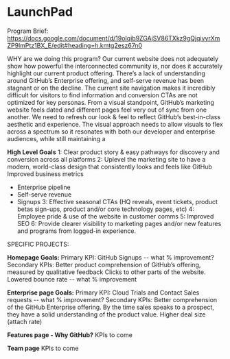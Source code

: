 # LaunchPad
Program Brief: https://docs.google.com/document/d/19oIqib9ZGAjSV86TXkz9gQjqivyrXmZP9lmPtz1BX_E/edit#heading=h.kmtg2esz67n0 <br>

WHY are we doing this program?
Our current website does not adequately show how powerful the interconnected community is, nor does it accurately highlight our current product offering. There’s a lack of understanding around GitHub’s Enterprise offering, and self-serve revenue has been stagnant or on the decline.  The current site navigation makes it incredibly difficult for visitors to find information and conversion CTAs are not optimized for key personas. 
From a visual standpoint, GitHub’s marketing website feels dated and different pages feel very out of sync from one another. We need to refresh our look & feel to reflect GitHub’s best-in-class aesthetic and experience. The visual approach needs to allow visuals to flex across a spectrum so it resonates with both our developer and enterprise audiences, while still maintaining a 

<b>High Level Goals</b>
1: Clear product story & easy pathways for discovery and conversion across all platforms
2: Uplevel the marketing site to have a modern, world-class design that consistently looks and feels like GitHub
Improved business metrics 
- Enterprise pipeline 
- Self-serve revenue 
- Signups
3: Effective seasonal CTAs (HQ reveals, event tickets, product betas sign-ups, product and/or core technology pages, etc)
4: Employee pride & use of the website in customer comms
5: Improved SEO 
6: Provide clearer visibility to marketing pages and/or new features and programs from logged-in experience.


SPECIFIC PROJECTS:

<b>Homepage Goals:</b>
Primary KPI: GitHub Signups -- what % improvement? 
Secondary KPIs: 
Better product comprehension of GitHub’s offering, measured by qualitative feedback
Clicks to other parts of the website. Lowered bounce rate -- what % improvement

<b>Enterprise page Goals:</b>
Primary KPI: Cloud Trials and Contact Sales requests -- what % improvement?
Secondary KPIs:
Better comprehension of the GitHub Enterprise offering. By the time sales speaks to a prospect, they have a solid understanding of the product value. 
Higher deal size (attach rate) 

<b>Features page - Why GitHub?</b>
KPIs to come

<b>Team page</b>
KPIs to come



